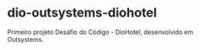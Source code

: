 # dio-outsystems-diohotel
Primeiro projeto Desáfio do Código - DioHotel, desenvolvido em Outsystems. 
